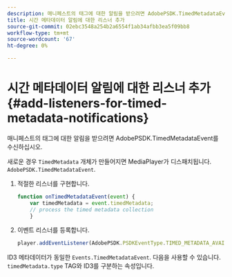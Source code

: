 ```yaml
---
description: 매니페스트의 태그에 대한 알림을 받으려면 AdobePSDK.TimedMetadataEvent를 수신하십시오.
title: 시간 메타데이터 알림에 대한 리스너 추가
source-git-commit: 02ebc3548a254b2a6554f1ab34afbb3ea5f09bb8
workflow-type: tm+mt
source-wordcount: '67'
ht-degree: 0%

---
```


# 시간 메타데이터 알림에 대한 리스너 추가{#add-listeners-for-timed-metadata-notifications}

매니페스트의 태그에 대한 알림을 받으려면 AdobePSDK.TimedMetadataEvent를 수신하십시오.

새로운 경우 `TimedMetadata` 개체가 만들어지면 MediaPlayer가 디스패치됩니다. `AdobePSDK.TimedMetadataEvent`.

1. 적절한 리스너를 구현합니다.

   ```js
   function onTimedMetadataEvent(event) { 
       var timedMetadata = event.timedMetadata; 
       // process the timed metadata collection 
       } 
   ```

1. 이벤트 리스너를 등록합니다.

   ```js
   player.addEventListener(AdobePSDK.PSDKEventType.TIMED_METADATA_AVAILABLE, onTimedMetadataEvent);
   ```

ID3 메타데이터가 동일한 `Events.TimedMetadataEvent`. 다음을 사용할 수 있습니다. `timedMetadata.type` TAG와 ID3를 구분하는 속성입니다.
